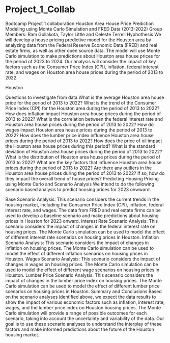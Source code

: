 # Project_1_Collab
Bootcamp Project 1 collaboration
Houston Area House Price Prediction Modeling using Monte Carlo Simulation and FRED Data (2013-2022)
Group Members: Ram Gollakota, Taylor Little and Celeste Terrell
Hyphothesis
We will develop a house pricing predictive model for the Houston area by analyzing data from the Federal Reserve Economic Data (FRED) and real estate firms, as well as other open source data. The model will use Monte Carlo simulation to make predictions about Houston area house prices for the period of 2023 to 2024. Our analysis will consider the impact of key factors such as the Consumer Price Index (CPI), inflation, federal interest rate, and wages on Houston area house prices during the period of 2013 to 2022.

Houston

Questions to investigate from data
What is the average Houston area house price for the period of 2013 to 2022?
What is the trend of the Consumer Price Index (CPI) for the Houston area during the period of 2013 to 2022?
How does inflation impact Houston area house prices during the period of 2013 to 2022?
What is the correlation between the federal interest rate and Houston area house prices during the period of 2013 to 2022?
How do wages impact Houston area house prices during the period of 2013 to 2022?
How does the lumber price index influence Houston area house prices during the period of 2013 to 2022?
How does the price of oil impact the Houston area house prices during this period?
What is the standard deviation of Houston area house prices during the period of 2013 to 2022?
What is the distribution of Houston area house prices during the period of 2013 to 2022?
What are the key factors that influence Houston area house prices during the period of 2013 to 2022?
Are there any outliers in the Houston area house prices during the period of 2013 to 2022? If so, how do they impact the overall trend of house prices?
Predicting Housing Pricing using Monte Carlo and Scenario Analysis
We intend to do the following scenario based analysis to predict housing prices for 2023 onwward.

Base Scenario Analysis: This scenario considers the current trends in the housing market, including the Consumer Price Index (CPI), inflation, federal interest rate, and wages. The data from FRED and real estate firms can be used to develop a baseline scenario and make predictions about housing prices in Houston for 2023 onward.
Interest Rate Scenario Analysis: This scenario considers the impact of changes in the federal interest rate on housing prices. The Monte Carlo simulation can be used to model the effect of different interest rate scenarios on housing prices in Houston.
Inflation Scenario Analysis: This scenario considers the impact of changes in inflation on housing prices. The Monte Carlo simulation can be used to model the effect of different inflation scenarios on housing prices in Houston.
Wages Scenario Analysis: This scenario considers the impact of changes in wages on housing prices. The Monte Carlo simulation can be used to model the effect of different wage scenarios on housing prices in Houston.
Lumber Price Scenario Analysis: This scenario considers the impact of changes in the lumber price index on housing prices. The Monte Carlo simulation can be used to model the effect of different lumber price scenarios on housing prices in Houston.
Summary and Conclusions
Based on the scenario analyses identified above, we expect the data results to show the impact of various economic factors such as inflation, interest rate, wages, and the lumber price index on Houston housing prices. The Monte Carlo simulation will provide a range of possible outcomes for each scenario, taking into account the uncertainty and variability of the data. Our goal is to use these scenario analyses to understand the interplay of these factors and make informed predictions about the future of the Houston housing market.
